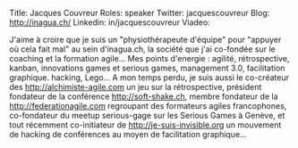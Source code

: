 Title: Jacques Couvreur
Roles: speaker
Twitter: jacquescouvreur
Blog: http://inagua.ch/
Linkedin: in/jacquescouvreur
Viadeo: 

J'aime à croire que je suis un "physiothérapeute d'équipe" pour "appuyer où cela fait mal" au sein d'inagua.ch, la société que j'ai co-fondée sur le coaching et la formation agile... Mes points d'energie : agilité, rétrospective, kanban, innovations games et serious games, management 3.0, facilitation graphique. hacking, Lego...
A mon temps perdu, je suis aussi le co-créateur des <http://alchimiste-agile.com> un jeu sur la rétrospective, président fondateur de la conférence <http://soft-shake.ch>, membre fondateur de la <http://federationagile.com> regroupant des formateurs agiles francophones, co-fondateur du meetup serious-gage sur les Serious Games à Genève, et tout récemment co-initiateur de <http://je-suis-invisible.org> un mouvement de hacking de conférences au moyen de facilitation graphique...
